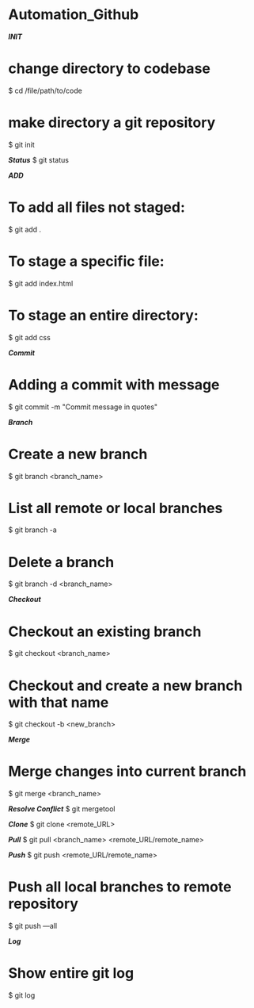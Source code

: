 # Automation_Github

*********INIT*********
# change directory to codebase
$ cd /file/path/to/code

# make directory a git repository
$ git init

*********Status*********
$ git status

*********ADD*********
# To add all files not staged:
$ git add .

# To stage a specific file:
$ git add index.html

# To stage an entire directory:
$ git add css

*********Commit*********
# Adding a commit with message
$ git commit -m "Commit message in quotes"

*********Branch*********
# Create a new branch
$ git branch <branch_name>

# List all remote or local branches
$ git branch -a

# Delete a branch
$ git branch -d <branch_name>

*********Checkout*********
# Checkout an existing branch
$ git checkout <branch_name>

# Checkout and create a new branch with that name
$ git checkout -b <new_branch>

*********Merge*********
# Merge changes into current branch
$ git merge <branch_name>

*********Resolve Conflict*********
$ git mergetool

*********Clone*********
$ git clone <remote_URL>

*********Pull*********
$ git pull <branch_name> <remote_URL/remote_name>

*********Push*********
$ git push <remote_URL/remote_name> <branch>

# Push all local branches to remote repository
$ git push —all

*********Log*********
# Show entire git log
$ git log





